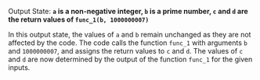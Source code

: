 Output State: **`a` is a non-negative integer, `b` is a prime number, `c` and `d` are the return values of `func_1(b, 1000000007)`**

In this output state, the values of `a` and `b` remain unchanged as they are not affected by the code. The code calls the function `func_1` with arguments `b` and `1000000007`, and assigns the return values to `c` and `d`. The values of `c` and `d` are now determined by the output of the function `func_1` for the given inputs.
